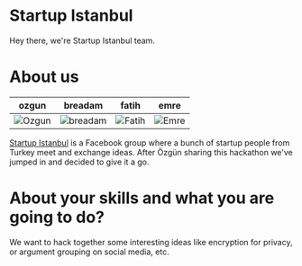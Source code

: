 Startup Istanbul
================

Hey there, we're Startup Istanbul team.


About us
===========================

| ozgun | breadam | fatih | emre
|--- |--- |--- |---
| ![Ozgun](https://pbs.twimg.com/profile_images/1693608360/JOhMr4L3_400x400) | ![breadam](https://pbs.twimg.com/profile_images/1288051551/breadamtweeter2_400x400.png) | ![Fatih](https://pbs.twimg.com/profile_images/1115680193/fmg2_400x400.jpg) | ![Emre](https://pbs.twimg.com/profile_images/436839786511618049/yQ2TqjHR_400x400.jpeg) |

<a href="https://www.facebook.com/groups/startupistanbul/" target="_blank">Startup Istanbul</a> is a Facebook group where a bunch of startup people from Turkey meet and exchange ideas. After Özgün sharing this hackathon we've jumped in and decided to give it a go. 

About your skills and what you are going to do?
=======
We want to hack together some interesting ideas like encryption for privacy, or argument grouping on social media, etc.

